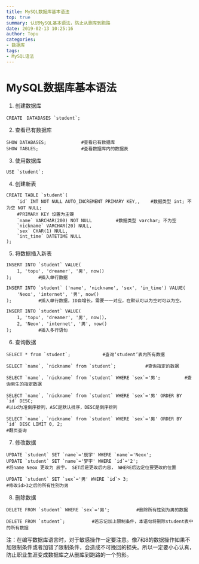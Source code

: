 ```yaml
---
title: MySQL数据库基本语法
top: true
summary: 认识MySQL基本语法，防止从删库到跑路
date: 2019-02-13 10:25:16
author: Topu
categories: 
- 数据库
tags: 
- MySQL语法
---
```


# MySQL数据库基本语法

1. 创建数据库

```mysql
CREATE　DATABASES `student`;
```

2. 查看已有数据库

```mysql
SHOW DATABASES;				#查看已有数据库
SHOW TABLES;				#查看数据库内的数据表
```

3. 使用数据库

```mysql
USE `student`;
```

4. 创建新表

```mysql
CREATE TABLE `student`(
    `id` INT NOT NULL AUTO_INCREMENT PRIMARY KEY,,    #数据类型 int; 不为空 NOT NULL; 
    #PRIMARY KEY 设置为主键
    `name` VARCHAR(200) NOT NULL         #数据类型 varchar; 不为空
    `nickname` VARCHAR(20) NULL,
    `sex` CHAR(1) NULL,	
    `int_time` DATETIME NULL
);
```

5. 将数据插入新表

```MYSQL
INSERT INTO `student` VALUE(
	1, 'topu', 'dreamer', '男', now()
);			#插入单行数据
```

```mysql
INSERT INTO `student` ('name', 'nickname', 'sex', 'in_time') VALUE(
	'Neox', 'internet', '男', now()
);			#插入单行数据，ID自增长。需要一一对应，在默认可以为空时可以为空。
```

```mysql
INSERT INTO `student` VALUE(
	1, 'topu', 'dreamer', '男', now()，
	2, 'Neox', 'internet', '男', now()
);			#插入多行语句
```

6. 查询数据

```mysql
SELECT * from `student`;			#查询‘student’表内所有数据
```

```mysql
SELECT `name`, `nickname` from `student`;			#查询指定的数据
```

```mysql
SELECT `name`, `nickname` from `student` WHERE `sex`='男';		  #查询男生的指定数据
```

```mysql
SELECT `name`, `nickname` from `student` WHERE `sex`='男' ORDER BY `id` DESC;
#以id为准倒序排列，ASC是默认排序，DESC是倒序排列
```

```MYSQL
SELECT `name`, `nickname` from `student` WHERE `sex`='男' ORDER BY `id` DESC LIMIT 0, 2;
#翻页查询
```

7. 修改数据

```mysql
UPDATE `student` SET `name`='辰宇' WHERE `name`='Neox';	
UPDATE `student` SET `name`='梦宇' WHERE `id`='2';
#将name Neox 更改为 辰宇。 SET后是更改后内容， WHERE后边定位要更改的位置
```

```mysql
UPDATE `student` SET `sex`='男' WHERE `id`> 3;
#修改id>3之后的所有性别为男
```

8. 删除数据

```mysql
DELETE FROM `student` WHERE `sex`='男';			#删除所有性别为男的数据
```

```mysql
DELETE FROM `student`;			#若忘记加上限制条件，本语句将删除student表中的所有数据
```

注：在编写数据库语言时，对于敏感操作一定要注意。像7和8的数据操作如果不加限制条件或者加错了限制条件，会造成不可挽回的损失。所以一定要小心认真，防止职业生涯变成数据库之从删库到跑路的一个剪影。